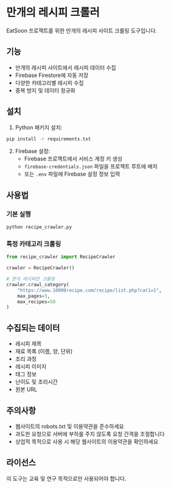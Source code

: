 # 만개의 레시피 크롤러

EatSoon 프로젝트를 위한 만개의 레시피 사이트 크롤링 도구입니다.

## 기능

- 만개의 레시피 사이트에서 레시피 데이터 수집
- Firebase Firestore에 자동 저장
- 다양한 카테고리별 레시피 수집
- 중복 방지 및 데이터 정규화

## 설치

1. Python 패키지 설치:
```bash
pip install -r requirements.txt
```

2. Firebase 설정:
   - Firebase 프로젝트에서 서비스 계정 키 생성
   - `firebase-credentials.json` 파일을 프로젝트 루트에 배치
   - 또는 `.env` 파일에 Firebase 설정 정보 입력

## 사용법

### 기본 실행
```bash
python recipe_crawler.py
```

### 특정 카테고리 크롤링
```python
from recipe_crawler import RecipeCrawler

crawler = RecipeCrawler()

# 한식 레시피만 크롤링
crawler.crawl_category(
    "https://www.10000recipe.com/recipe/list.php?cat1=1",
    max_pages=5,
    max_recipes=50
)
```

## 수집되는 데이터

- 레시피 제목
- 재료 목록 (이름, 양, 단위)
- 조리 과정
- 레시피 이미지
- 태그 정보
- 난이도 및 조리시간
- 원본 URL

## 주의사항

- 웹사이트의 robots.txt 및 이용약관을 준수하세요
- 과도한 요청으로 서버에 부하를 주지 않도록 요청 간격을 조절합니다
- 상업적 목적으로 사용 시 해당 웹사이트의 이용약관을 확인하세요

## 라이선스

이 도구는 교육 및 연구 목적으로만 사용되어야 합니다.


